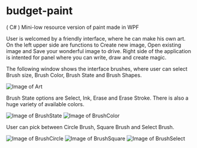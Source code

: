 # budget-paint
 ( C# ) Mini-low resource version of paint made in WPF
 
User is welcomed by a friendly interface, where he can make his own art. On the left upper side are functions to Create new image, Open existing image and Save your wonderful image to drive. Right side of the application is intented for panel where you can write, draw and create magic.

The following window shows the interface brushes, where user can select Brush size, Brush Color, Brush State and Brush Shapes.

![Image of Art](https://i.imgur.com/qbjjPLn.png)

Brush State options are Select, Ink, Erase and Erase Stroke. There is also a huge variety of available colors.

![Image of BrushState](https://i.imgur.com/i7t2tMl.jpg)   ![Image of BrushColor](https://i.imgur.com/L7HWW4W.jpg)

User can pick between Circle Brush, Square Brush and Select Brush.

![Image of BrushCircle](https://i.imgur.com/UABej7K.jpg)   ![Image of BrushSquare](https://i.imgur.com/m8ZOLO7.jpg) ![Image of BrushSelect](https://i.imgur.com/chsFljj.jpg)   

